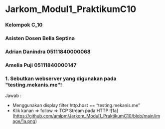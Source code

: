 # Jarkom_Modul1_PraktikumC10

### Kelompok C_10
### Asisten Dosen Bella Septina 
### Adrian Danindra 05111840000068
### Amelia Puji     05111840000147

### 1. Sebutkan webserver yang digunakan pada "testing.mekanis.me"!
Jawab :
- Menggunakan display filter http.host ==  “testing.mekanis.me”
- Klik kanan => follow => TCP Stream pada HTTP
![1a] (https://github.com/amlpm/Jarkom_Modul1_PraktikumC10/blob/main/image/1a.png)

